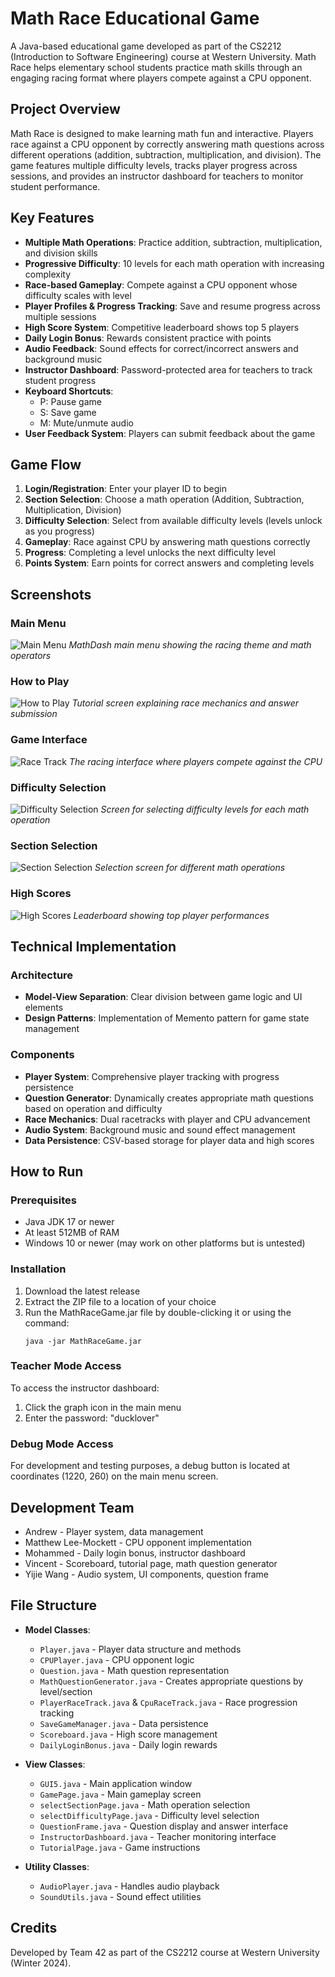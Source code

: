 # Math Race Educational Game

A Java-based educational game developed as part of the CS2212 (Introduction to Software Engineering) course at Western University. Math Race helps elementary school students practice math skills through an engaging racing format where players compete against a CPU opponent.

## Project Overview

Math Race is designed to make learning math fun and interactive. Players race against a CPU opponent by correctly answering math questions across different operations (addition, subtraction, multiplication, and division). The game features multiple difficulty levels, tracks player progress across sessions, and provides an instructor dashboard for teachers to monitor student performance.

## Key Features

- **Multiple Math Operations**: Practice addition, subtraction, multiplication, and division skills
- **Progressive Difficulty**: 10 levels for each math operation with increasing complexity
- **Race-based Gameplay**: Compete against a CPU opponent whose difficulty scales with level
- **Player Profiles & Progress Tracking**: Save and resume progress across multiple sessions
- **High Score System**: Competitive leaderboard shows top 5 players
- **Daily Login Bonus**: Rewards consistent practice with points
- **Audio Feedback**: Sound effects for correct/incorrect answers and background music
- **Instructor Dashboard**: Password-protected area for teachers to track student progress
- **Keyboard Shortcuts**: 
  - P: Pause game
  - S: Save game
  - M: Mute/unmute audio
- **User Feedback System**: Players can submit feedback about the game

## Game Flow

1. **Login/Registration**: Enter your player ID to begin
2. **Section Selection**: Choose a math operation (Addition, Subtraction, Multiplication, Division)
3. **Difficulty Selection**: Select from available difficulty levels (levels unlock as you progress)
4. **Gameplay**: Race against CPU by answering math questions correctly
5. **Progress**: Completing a level unlocks the next difficulty level
6. **Points System**: Earn points for correct answers and completing levels

## Screenshots

### Main Menu
![Main Menu](images/finalmenu1.png)
*MathDash main menu showing the racing theme and math operators*

### How to Play
![How to Play](images/howtoplayfinal.png)
*Tutorial screen explaining race mechanics and answer submission*

### Game Interface
![Race Track](images/racetrackbackgroundfinal.png)
*The racing interface where players compete against the CPU*

### Difficulty Selection
![Difficulty Selection](images/selectDifficultySectionFinal.png)
*Screen for selecting difficulty levels for each math operation*

### Section Selection
![Section Selection](images/selectSectionUIFinal.png)
*Selection screen for different math operations*

### High Scores
![High Scores](images/scoreboard_background3.png)
*Leaderboard showing top player performances*

## Technical Implementation

### Architecture
- **Model-View Separation**: Clear division between game logic and UI elements
- **Design Patterns**: Implementation of Memento pattern for game state management

### Components
- **Player System**: Comprehensive player tracking with progress persistence
- **Question Generator**: Dynamically creates appropriate math questions based on operation and difficulty
- **Race Mechanics**: Dual racetracks with player and CPU advancement 
- **Audio System**: Background music and sound effect management
- **Data Persistence**: CSV-based storage for player data and high scores

## How to Run

### Prerequisites
- Java JDK 17 or newer
- At least 512MB of RAM
- Windows 10 or newer (may work on other platforms but is untested)

### Installation
1. Download the latest release
2. Extract the ZIP file to a location of your choice
3. Run the MathRaceGame.jar file by double-clicking it or using the command:
   ```
   java -jar MathRaceGame.jar
   ```

### Teacher Mode Access
To access the instructor dashboard:
1. Click the graph icon in the main menu
2. Enter the password: "ducklover"

### Debug Mode Access
For development and testing purposes, a debug button is located at coordinates (1220, 260) on the main menu screen.

## Development Team

- Andrew - Player system, data management
- Matthew Lee-Mockett - CPU opponent implementation
- Mohammed - Daily login bonus, instructor dashboard
- Vincent - Scoreboard, tutorial page, math question generator
- Yijie Wang - Audio system, UI components, question frame

## File Structure

- **Model Classes**:
  - `Player.java` - Player data structure and methods
  - `CPUPlayer.java` - CPU opponent logic
  - `Question.java` - Math question representation
  - `MathQuestionGenerator.java` - Creates appropriate questions by level/section
  - `PlayerRaceTrack.java` & `CpuRaceTrack.java` - Race progression tracking
  - `SaveGameManager.java` - Data persistence
  - `Scoreboard.java` - High score management
  - `DailyLoginBonus.java` - Daily login rewards

- **View Classes**:
  - `GUI5.java` - Main application window
  - `GamePage.java` - Main gameplay screen
  - `selectSectionPage.java` - Math operation selection
  - `selectDifficultyPage.java` - Difficulty level selection
  - `QuestionFrame.java` - Question display and answer interface
  - `InstructorDashboard.java` - Teacher monitoring interface
  - `TutorialPage.java` - Game instructions

- **Utility Classes**:
  - `AudioPlayer.java` - Handles audio playback
  - `SoundUtils.java` - Sound effect utilities

## Credits

Developed by Team 42 as part of the CS2212 course at Western University (Winter 2024).
